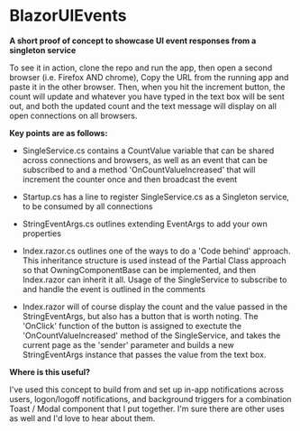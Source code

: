 # BlazorUIEvents
**A short proof of concept to showcase UI event responses from a singleton service**

To see it in action, clone the repo and run the app, then open a second browser (i.e. Firefox AND chrome), Copy the URL from the running app and paste it in the other browser. Then, when you hit the increment button, the count will update and whatever you have typed in the text box will be sent out, and both the updated count and the text message will display on all open connections on all browsers. 

**Key points are as follows:** 

- SingleService.cs contains a CountValue variable that can be shared across connections and browsers, as well as an event that can be subscribed to and a method 'OnCountValueIncreased' that will increment the counter once and then broadcast the event

- Startup.cs has a line to register SingleService.cs as a Singleton service, to be consumed by all connections

- StringEventArgs.cs outlines extending EventArgs to add your own properties

- Index.razor.cs outlines one of the ways to do a 'Code behind' approach. This inheritance structure is used instead of the Partial Class approach so that OwningComponentBase can be implemented, and then Index.razor can inherit it all. Usage of the SingleService to subscribe to and handle the event is outlined in the comments

- Index.razor will of course display the count and the value passed in the StringEventArgs, but also has a button that is worth noting. The 'OnClick' function of the button is assigned to exectute the 'OnCountValueIncreased' method of the SingleService, and takes the current page as the 'sender' parameter and builds a new StringEventArgs instance that passes the value from the text box. 


**Where is this useful?**

I've used this concept to build from and set up in-app notifications across users, logon/logoff notifications, and background triggers for a combination Toast / Modal component that I put together. I'm sure there are other uses as well and I'd love to hear about them. 
